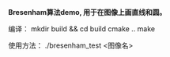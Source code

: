 **Bresenham算法demo, 用于在图像上画直线和圆。**

编译：
mkdir build && cd build
cmake ..
make

使用方法： ./bresenham_test <图像名>
